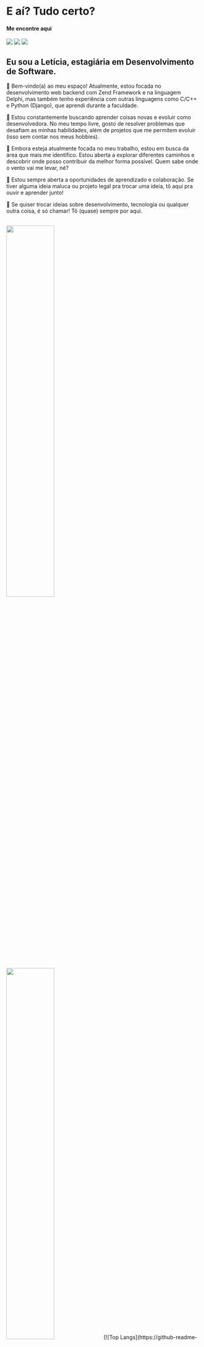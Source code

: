 # E aí? Tudo certo?
#### **Me encontre aqui**

<a style="text-decoration: none;" href="https://in.linkedin.com/in/leticia-alves-de-pontes"><img src="https://img.shields.io/badge/LinkedIn-0077B5?style=for-the-badge&logo=linkedin&logoColor=white" target="_blank" rel="noopener"><img></a>
<a style="text-decoration: none;" href="https://leetcode.com/u/leticia-hub/"><img src="https://img.shields.io/badge/-LeetCode-FFA116?style=for-the-badge&logo=LeetCode&logoColor=black" target="_blank" rel="noopener"><img></a>
<a style="text-decoration: none;" href="https://www.codewars.com/users/Lettti"><img src="https://img.shields.io/badge/Codewars-B1361E?style=for-the-badge&logo=Codewars&logoColor=white" target="_blank" rel="noopener"><img></a>

## Eu sou a Letícia, estagiária em Desenvolvimento de Software.
👋 Bem-vindo(a) ao meu espaço! Atualmente, estou focada no desenvolvimento web backend com Zend Framework e na linguagem Delphi, mas também tenho experiência com outras linguagens como C/C++ e Python (Django), que aprendi durante a faculdade.

🚀 Estou constantemente buscando aprender coisas novas e evoluir como desenvolvedora. No meu tempo livre, gosto de resolver problemas que desafiam as minhas habilidades, além de projetos que me permitem evoluir (isso sem contar nos meus hobbies).

🔧 Embora esteja atualmente focada no meu trabalho, estou em busca da área que mais me identifico. Estou aberta a explorar diferentes caminhos e descobrir onde posso contribuir da melhor forma possível. Quem sabe onde o vento vai me levar, né?

🌱 Estou sempre aberta a oportunidades de aprendizado e colaboração. Se tiver alguma ideia maluca ou projeto legal pra trocar uma ideia, tô aqui pra ouvir e aprender junto!

💬 Se quiser trocar ideias sobre desenvolvimento, tecnologia ou qualquer outra coisa, é só chamar! Tô (quase) sempre por aqui.

##

<img src="https://github-readme-stats.vercel.app/api?username=leticia-pontes&show_icons=true&theme=aura&include_all_commits=true&count_private=true" width="50%" />
<img src="https://streak-stats.demolab.com/?user=leticia-pontes&theme=aura" width="50%" />
[![Top Langs](https://github-readme-stats.vercel.app/api/top-langs/?username=leticia-pontes&theme=aura)](https://github.com/anuraghazra/github-readme-stats)
<!-- <img src="https://github-readme-stats.vercel.app/api/top-langs/?username=leticia-pontes&theme=aura" width="50%" alt="Most Used Languages"> -->

##

#### Já tive contato com
<div>
  <img src="https://img.shields.io/badge/Angular-DD0031?style=for-the-badge&logo=angular&logoColor=white"/>
  <img src="https://img.shields.io/badge/Arduino-00878F.svg?style=for-the-badge&logo=Arduino&logoColor=white"/>
  <img src="https://img.shields.io/badge/C-00599C?style=for-the-badge&logo=c&logoColor=white"/>
  <img src="https://img.shields.io/badge/C%2B%2B-00599C?style=for-the-badge&logo=c%2B%2B&logoColor=white"/>
  <img src="https://img.shields.io/badge/C%23-239120?style=for-the-badge&logo=c-sharp&logoColor=white"/>
  <img src="https://img.shields.io/badge/CSS-239120?&style=for-the-badge&logo=css3&logoColor=white"/>
  <img src="https://img.shields.io/badge/Delphi-E62431.svg?style=for-the-badge&logo=Delphi&logoColor=white" />
  <img src="https://img.shields.io/badge/Docker-%230db7ed.svg?style=for-the-badge&logo=Docker&logoColor=white" />
  <img src="https://img.shields.io/badge/Firebase-039BE5?style=for-the-badge&logo=Firebase&logoColor=white" />
  <img src="https://img.shields.io/badge/Firebird-FF5D00?style=for-the-badge&logo=Firebird&logoColor=white" />
  <img src="https://img.shields.io/badge/HTML-239120?style=for-the-badge&logo=html5&logoColor=white"/>
  <img src="https://img.shields.io/badge/Java-ED8B00?style=for-the-badge&logo=openjdk&logoColor=white"/>
  <img src="https://img.shields.io/badge/JavaScript-F7DF1E?style=for-the-badge&logo=javascript&logoColor=black"/>
  <img src="https://img.shields.io/badge/jQuery-0769AD?style=for-the-badge&logo=jquery&logoColor=white"/>
  <img src="https://img.shields.io/badge/MySQL-00000F?style=for-the-badge&logo=mysql&logoColor=white"/>
  <img src="https://img.shields.io/badge/node.js-6DA55F?style=for-the-badge&logo=node.js&logoColor=white" />
  <img src="https://img.shields.io/badge/PHP-777BB4?style=for-the-badge&logo=php&logoColor=white"/>
  <img src="https://img.shields.io/badge/python-3670A0?style=for-the-badge&logo=python&logoColor=ffdd54" />
  <img src="https://img.shields.io/badge/R-276DC3?style=for-the-badge&logo=r&logoColor=white"/>
  <img src="https://img.shields.io/badge/Shell_Script-121011?style=for-the-badge&logo=gnu-bash&logoColor=white"/>
</div>
<b>entre outros...</b>

##

<h3 align="center">⬇️ Meus projetos ⬇️</h3>
